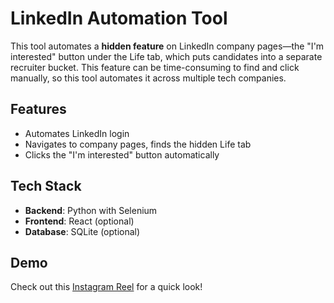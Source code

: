 # LinkedIn Automation Tool

This tool automates a **hidden feature** on LinkedIn company pages—the "I'm interested" button under the Life tab, which puts candidates into a separate recruiter bucket. This feature can be time-consuming to find and click manually, so this tool automates it across multiple tech companies.

## Features
- Automates LinkedIn login
- Navigates to company pages, finds the hidden Life tab
- Clicks the "I'm interested" button automatically

## Tech Stack
- **Backend**: Python with Selenium
- **Frontend**: React (optional)
- **Database**: SQLite (optional)

## Demo

Check out this [Instagram Reel](https://www.instagram.com/reel/DA7R5y0NrHb/?igsh=bTNqbjBhcWY4aXJt) for a quick look!
